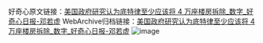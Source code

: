 好奇心原文链接：[美国政府研究认为底特律至少应该将 4 万座楼房拆除_数字_好奇心日报-邓若虚](https://www.qdaily.com/articles/898.html)
WebArchive归档链接：[美国政府研究认为底特律至少应该将 4 万座楼房拆除_数字_好奇心日报-邓若虚](http://web.archive.org/web/20190623145446/https://www.qdaily.com/articles/898.html)
![image](http://ww3.sinaimg.cn/large/007d5XDply1g3v45f3v8ej30u01qewqd)